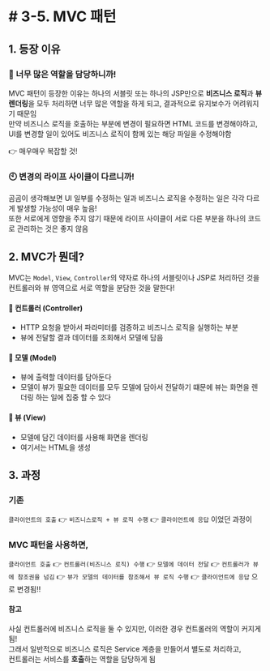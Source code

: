 # # 3-5. MVC 패턴

## 1. 등장 이유

### 🤦 너무 많은 역할을 담당하니까!
MVC 패턴이 등장한 이유는 하나의 서블릿 또는 하나의 JSP만으로 **비즈니스 로직**과 **뷰 렌더링**을 모두 처리하면
너무 많은 역할을 하게 되고, 결과적으로 유지보수가 어려워지기 때문임  
만약 비즈니스 로직을 호출하는 부분에 변경이 필요하면 HTML 코드를 변경해야하고,   
UI를 변경할 일이 있어도 비즈니스 로직이 함께 있는 해당 파일을 수정해야함  

👉 매우매우 복잡할 것!

### 🕙 변경의 라이프 사이클이 다르니까!

곰곰이 생각해보면 UI 일부를 수정하는 일과 비즈니스 로직을 수정하는 일은 각각 다르게 발생할 가능성이 매우 높음!   
또한 서로에게 영향을 주지 않기 때문에 라이프 사이클이 서로 다른 부분을 하나의 코드로 관리하는 것은 좋지 않음


## 2. MVC가 뭔데?
 
MVC는 ```Model```, ```View```, ```Controller```의 약자로 하나의 서블릿이나 JSP로 처리하던 것을 컨트롤러와 뷰 영역으로 서로 역할을 분담한 것을 말한다!

#### 📌 컨트롤러 (Controller)
* HTTP 요청을 받아서 파라미터를 검증하고 비즈니스 로직을 실행하는 부분
* 뷰에 전달할 결과 데이터를 조회해서 모델에 담음

#### 📌 모델 (Model)
* 뷰에 출력할 데이터를 담아둔다
* 모델이 뷰가 필요한 데이터를 모두 모델에 담아서 전달하기 떄문에 뷰는 화면을 렌더링 하는 일에 집중 할 수 있다

#### 📌 뷰 (View)
* 모델에 담긴 데이터를 사용해 화면을 렌더링
* 여기서는 HTML을 생성

## 3. 과정

### 기존

```클라이언트의 호출``` 👉 ```비즈니스로직 + 뷰 로직 수행``` 👉 ```클라이언트에 응답``` 이었던 과정이   

### MVC 패턴을 사용하면,

```클라이언트 호출``` 👉 ```컨트롤러(비즈니스 로직) 수행``` 👉 ```모델에 데이터 전달``` 👉 ```컨트롤러가 뷰에 참조권을 넘김```
👉 ```뷰가 모델의 데이터를 참조해서 뷰 로직 수행``` 👉 ```클라이언트에 응답``` 으로 변경됨!!

#### 참고

사실 컨트롤러에 비즈니스 로직을 둘 수 있지만, 이러한 경우 컨트롤러의 역할이 커지게 됨!  
그래서 일반적으로 비즈니스 로직은 Service 계층을 만들어서 별도로 처리하고,  
컨트롤러는 서비스를 **호출**하는 역할을 담당하게 됨  




